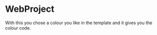 # WebProject
With this you chose a colour you like in the template and it gives you the colour code.

